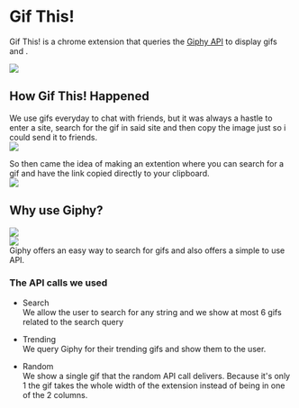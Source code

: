 Gif This!
=====

Gif This! is a chrome extension that queries the [Giphy API](https://github.com/giphy/GiphyAPI) to display gifs and .

![](https://photos-3.dropbox.com/t/1/AACbtpT5gNqJOsps8Afpsue26GDORvLJkXhAaTzVs2aM3A/12/3933894/png/1024x768/3/1411920000/0/2/Screenshot%202014-09-28%2010.27.45.png/d1CP8m5e5dcU97D9aLzsl0T0g4G_gCcVhGmYXB9_P20)

## How Gif This! Happened
We use gifs everyday to chat with friends, but it was always a hastle to enter a site, search for the gif in said site and then copy the image just so i could send it to friends.<br>
![](http://media.giphy.com/media/3uyIgVxP1qAjS/giphy-tumblr.gif)<br>

So then came the idea of making an extention where you can search for a gif and have the link copied directly to your clipboard.<br>
![](http://media.giphy.com/media/y2c0Zh26JmOAw/giphy-tumblr.gif)


## Why use Giphy?

![](http://media1.giphy.com/media/E7yX6ZvDlYmEE/giphy.gif)<br>
![](https://puppetlabs.com/sites/default/files/0aBiw.gif)<br>
Giphy offers an easy way to search for gifs and also offers a simple to use API.

### The API calls we used

- Search  
  We allow the user to search for any string and we show at most 6 gifs related to the search query
  
- Trending  
  We query Giphy for their trending gifs and show them to the user.

- Random  
  We show a single gif that the random API call delivers. 
  Because it's only 1 the gif takes the whole width of the extension instead of being in one of the 2 columns.
